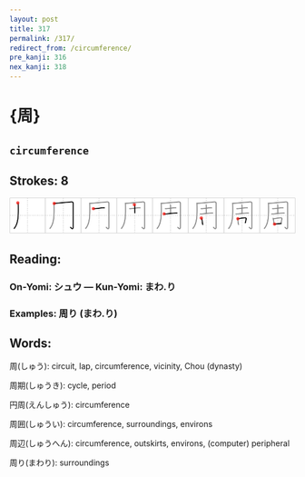 ```yaml
---
layout: post
title: 317
permalink: /317/
redirect_from: /circumference/
pre_kanji: 316
nex_kanji: 318
---
```


# {周}

## `circumference`

## Strokes: 8

<div class="stroke"><img src="../images/E591A8.png" /></div>

## Reading:

### On-Yomi: シュウ &mdash; Kun-Yomi: まわ.り

### Examples: 周り (まわ.り)

## Words:

周(しゅう): circuit, lap, circumference, vicinity, Chou (dynasty)

周期(しゅうき): cycle, period

円周(えんしゅう): circumference

周囲(しゅうい): circumference, surroundings, environs

周辺(しゅうへん): circumference, outskirts, environs, (computer) peripheral

周り(まわり): surroundings
